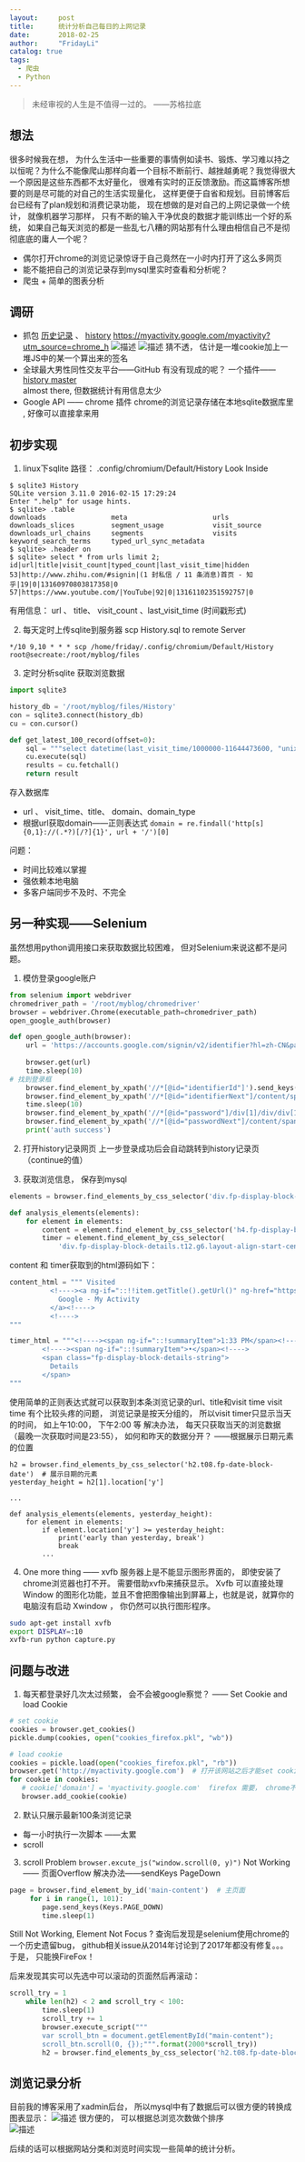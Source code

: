 ```yaml
---
layout:     post
title:      统计分析自己每日的上网记录
date:       2018-02-25
author:     "FridayLi"
catalog: true
tags:
  - 爬虫
  - Python
---
```


> 未经审视的人生是不值得一过的。      ——苏格拉底

## 想法
很多时候我在想， 为什么生活中一些重要的事情例如读书、锻炼、学习难以持之以恒呢？为什么不能像爬山那样向着一个目标不断前行、越挫越勇呢？我觉得很大一个原因是这些东西都不太好量化， 很难有实时的正反馈激励。而这篇博客所想要的则是尽可能的对自己的生活实现量化， 这样更便于自省和规划。目前博客后台已经有了plan规划和消费记录功能， 现在想做的是对自己的上网记录做一个统计， 就像机器学习那样， 只有不断的输入干净优良的数据才能训练出一个好的系统， 如果自己每天浏览的都是一些乱七八糟的网站那有什么理由相信自己不是彻彻底底的庸人一个呢？

* 偶尔打开chrome的浏览记录惊讶于自己竟然在一小时内打开了这么多网页  
* 能不能把自己的浏览记录存到mysql里实时查看和分析呢？
* 爬虫 + 简单的图表分析

## 调研
* 抓包
[历史记录](chrome://history/) 、 [history](https://myactivity.google.com/myactivity?utm_source=chrome_h)
https://myactivity.google.com/myactivity?utm_source=chrome_h
![描述](/img/old-post/3765c03c0c654e696a9ab99e37f31fdd5174.PNG)
![描述](/img/old-post/6d321fbdce2ca2a08ddb951b263c6a087234.PNG)
猜不透， 估计是一堆cookie加上一堆JS中的某一个算出来的签名
* 全球最大男性同性交友平台——GitHub
有没有现成的呢？ 一个插件—— [history  master](https://github.com/jiacai2050/history-master)  
almost there, 但数据统计有用信息太少
* Google API —— chrome 插件
chrome的浏览记录存储在本地sqlite数据库里 , 好像可以直接拿来用


## 初步实现
1. linux下sqlite 路径： .config/chromium/Default/History
Look Inside
```
$ sqlite3 History
SQLite version 3.11.0 2016-02-15 17:29:24
Enter ".help" for usage hints.
$ sqlite> .table
downloads                meta                     urls                   
downloads_slices         segment_usage            visit_source           
downloads_url_chains     segments                 visits                 
keyword_search_terms     typed_url_sync_metadata
$ sqlite> .header on
$ sqlite> select * from urls limit 2;
id|url|title|visit_count|typed_count|last_visit_time|hidden
53|http://www.zhihu.com/#signin|(1 封私信 / 11 条消息)首页 - 知乎|19|0|13160970803817358|0
57|https://www.youtube.com/|YouTube|92|0|13161102351592757|0
```
有用信息： url  、 title、 visit_count 、last_visit_time (时间戳形式)  

2.  每天定时上传sqlite到服务器 scp History.sql to remote Server
```
*/10 9,10 * * * scp /home/friday/.config/chromium/Default/History root@secreate:/root/myblog/files
```
3. 定时分析sqlite
获取浏览数据
```python
import sqlite3

history_db = '/root/myblog/files/History'
con = sqlite3.connect(history_db)
cu = con.cursor()

def get_latest_100_record(offset=0):
	sql = """select datetime(last_visit_time/1000000-11644473600, "unixepoch") as last_visited, url, title  From urls order by last_visited desc limit 100 offset %s""" % offset
	cu.execute(sql)
	results = cu.fetchall()
	return result
```
存入数据库
* url 、 visit_time、title、 domain、domain_type
* 根据url获取domain——正则表达式
`domain = re.findall('http[s]{0,1}://(.*?)[/?]{1}', url + '/')[0]`

问题：
* 时间比较难以掌握
* 强依赖本地电脑
* 多客户端同步不及时、不完全  

## 另一种实现——Selenium
虽然想用python调用接口来获取数据比较困难， 但对Selenium来说这都不是问题。
1. 模仿登录google账户
```python
from selenium import webdriver
chromedriver_path = '/root/myblog/chromedriver'
browser = webdriver.Chrome(executable_path=chromedriver_path)
open_google_auth(browser)

def open_google_auth(browser):
    url = 'https://accounts.google.com/signin/v2/identifier?hl=zh-CN&passive=true&continue=https%3A%2F%2Fmyactivity.google.com%2Fitem%3Futm_source%3Dchrome_h&flowName=GlifWebSignIn&flowEntry=ServiceLogin'
    
    browser.get(url)
    time.sleep(10)
# 找到登录框  
	browser.find_element_by_xpath('//*[@id="identifierId"]').send_keys('YourAccount')  # 输入Google账户
	browser.find_element_by_xpath('//*[@id="identifierNext"]/content/span').click()
    time.sleep(10)
    browser.find_element_by_xpath('//*[@id="password"]/div[1]/div/div[1]/input').send_keys('YourPassword')
    browser.find_element_by_xpath('//*[@id="passwordNext"]/content/span').click()
    print('auth success')

```
2. 打开history记录网页
上一步登录成功后会自动跳转到history记录页（continue的值）

3. 获取浏览信息， 保存到mysql
```python
elements = browser.find_elements_by_css_selector('div.fp-display-block-text-holder.layout-align-space-between-stretch.layout-column.flex')

def analysis_elements(elements):
    for element in elements:
        content = element.find_element_by_css_selector('h4.fp-display-block-title.t08').get_attribute('innerHTML')
        timer = element.find_element_by_css_selector(
            'div.fp-display-block-details.t12.g6.layout-align-start-center.layout-row').get_attribute('innerHTML')
```
content 和 timer获取到的html源码如下：
```python
content_html = """ Visited
          <!----><a ng-if="::!!item.getTitle().getUrl()" ng-href="https://myactivity.google.com/item?utm_source=chrome_h" ng-click="::ctrl.playVideo(item.getTitle().getUrl())" target="_blank" href="https://myactivity.google.com/item?utm_source=chrome_h">
            Google - My Activity
          </a><!---->
          <!---->
"""

timer_html = """<!----><span ng-if="::!summaryItem">1:33 PM</span><!---->
        <!----><span ng-if="::!summaryItem">•</span><!---->
        <span class="fp-display-block-details-string">
          Details
        </span>
"""
```
使用简单的正则表达式就可以获取到本条浏览记录的url、title和visit time
visit time 有个比较头疼的问题， 浏览记录是按天分组的， 所以visit timer只显示当天的时间， 如上午10:00， 下午2:00 等
解决办法， 每天只获取当天的浏览数据（最晚一次获取时间是23:55）， 如何和昨天的数据分开？ ——根据展示日期元素的位置
```
h2 = browser.find_elements_by_css_selector('h2.t08.fp-date-block-date')  # 展示日期的元素
yesterday_height = h2[1].location['y']

...

def analysis_elements(elements, yesterday_height):
    for element in elements:
        if element.location['y'] >= yesterday_height:
            print('early than yesterday, break')
            break
        ...
```

4. One more thing —— xvfb
服务器上是不能显示图形界面的， 即使安装了chrome浏览器也打不开。 需要借助xvfb来捕获显示。
Xvfb 可以直接处理 Window 的图形化功能，並且不會把图像输出到屏幕上，也就是说，就算你的电脑沒有启动 Xwindow ， 你仍然可以执行图形程序。
```bash
sudo apt-get install xvfb    
export DISPLAY=:10    
xvfb-run python capture.py    
```

## 问题与改进
1. 每天都登录好几次太过频繁， 会不会被google察觉？ —— Set Cookie and load Cookie
```Python
# set cookie
cookies = browser.get_cookies()
pickle.dump(cookies, open("cookies_firefox.pkl", "wb"))

# load cookie
cookies = pickle.load(open("cookies_firefox.pkl", "rb"))
browser.get('http://myactivity.google.com')  # 打开该网站之后才能set cookie
for cookie in cookies:
   # cookie['domain'] = 'myactivity.google.com'  firefox 需要， chrome不需要
   browser.add_cookie(cookie)
```
2. 默认只展示最新100条浏览记录
 * 每一小时执行一次脚本  ——太累
 * scroll   
 
3. scroll Problem
 `browser.excute_js("window.scroll(0, y)")` Not Working    —— 页面Overflow
 解决办法——sendKeys PageDown  
```python
page = browser.find_element_by_id('main-content')  # 主页面
     for i in range(1, 101):
        page.send_keys(Keys.PAGE_DOWN)
        time.sleep(1)
```
 Still Not Working,  Element Not Focus ? 查询后发现是selenium使用chrome的一个历史遗留bug， github相关issue从2014年讨论到了2017年都没有修复。。。
于是， 只能换FireFox！

后来发现其实可以先选中可以滚动的页面然后再滚动：
```python
scroll_try = 1
    while len(h2) < 2 and scroll_try < 100:
        time.sleep(1)
        scroll_try += 1
        browser.execute_script("""
        var scroll_btn = document.getElementById("main-content");
        scroll_btn.scroll(0, {});""".format(2000*scroll_try))
        h2 = browser.find_elements_by_css_selector('h2.t08.fp-date-block-date')
```


## 浏览记录分析
目前我的博客采用了xadmin后台， 所以mysql中有了数据后可以很方便的转换成图表显示：
![描述](/img/old-post/d24c2701397ea98ead81474bc59f1d3b6905.PNG)
很方便的， 可以根据总浏览次数做个排序  
![描述](/img/old-post/17f82eaaab4c018bee8874561336da651066.PNG)

后续的话可以根据网站分类和浏览时间实现一些简单的统计分析。
